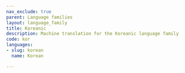 ```yaml
---
nav_exclude: true
parent: Language families
layout: language_family
title: Koreanic
description: Machine translation for the Koreanic language family
code: kor
languages:
- slug: korean
  name: Korean

---
```



